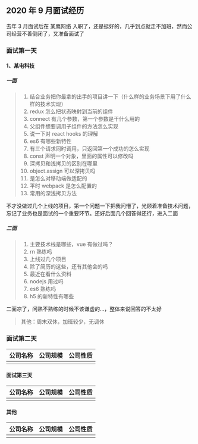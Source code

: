 ## 2020 年 9 月面试经历

去年 3 月面试后在 某鹰网络 入职了，还是挺好的，几乎到点就走不加班，然而公司经营不善倒闭了，又准备面试了

### 面试第一天

#### 1、某电科技

##### 一面

> 1. 结合业务把你最拿的出手的项目讲一下（什么样的业务场景下用了什么样的技术实现）
> 2. redux 怎么把状态映射到当前的组件
> 3. connect 有几个参数，第一个参数是干什么用的
> 4. 父组件想要调用子组件的方法怎么实现
> 5. 说一下对 react hooks 的理解
> 6. es6 有哪些新特性
> 7. 有三个请求同时调用，只返回第一个成功的怎么实现
> 8. const 声明一个对象，里面的属性可以修改吗
> 9. 深拷贝和浅拷贝的区别在哪里
> 10. object.assign 可以深拷贝吗
> 11. 是怎么对移动端做适配的
> 12. 平时 webpack 是怎么配置的
> 13. 常用的深浅拷贝方法

不才没做过几个上线的项目，第一个问题一下把我问懵了，光顾着准备技术问题，忘记了业务也是面试的一个重要环节。还好后面几个回答得还行，进入二面

##### 二面

> 1. 主要技术栈是哪些，vue 有做过吗？
> 2. rn 熟练吗
> 3. 上线过几个项目
> 4. 除了简历的这些，还有其他会的吗
> 5. 最近在看什么资料
> 6. nodejs 用过吗
> 7. es6 熟练吗
> 8. h5 的新特性有哪些

二面凉了，问熟不熟练的时候不该谦虚的...，整体来说回答的不太好

> 其他：周末双休，加班较少，无调休

### 面试第二天

| 公司名称 | 公司规模 | 公司性质 |
| -------- | -------- | -------- |
|          |          |          |

#### 面试第三天

| 公司名称 | 公司规模 | 公司性质 |
| -------- | -------- | -------- |
|          |          |          |

#### 其他

| 公司名称 | 公司规模 | 公司性质 |
| -------- | -------- | -------- |
|          |          |          |
